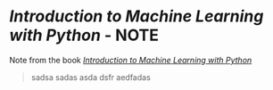 # *Introduction to Machine Learning with Python* - NOTE
Note from the book [*Introduction to Machine Learning with Python*](https://www.amazon.com/Introduction-Machine-Learning-Python-Scientists/dp/1449369413)


>sadsa
sadas
asda
dsfr
aedfadas
